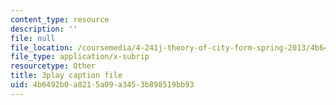 ```yaml
---
content_type: resource
description: ''
file: null
file_location: /coursemedia/4-241j-theory-of-city-form-spring-2013/4b6492b0a8215a09a3453b898519bb93_k2_wuThLG6o.vtt
file_type: application/x-subrip
resourcetype: Other
title: 3play caption file
uid: 4b6492b0-a821-5a09-a345-3b898519bb93
---
```

